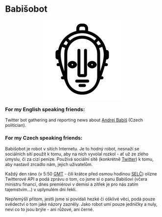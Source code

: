 # Babišobot

<div style="text-align:center">
<img src = "mugshot.png">
</div>

### For my English speaking friends:
Twitter bot gathering and reporting news about [Andrej Babiš](https://en.wikipedia.org/wiki/Andrej_Babi%C5%A1) (Czech politician).

### For my Czech speaking friends:
Babišobot je robot v sítích Internetu. Je to hodný robot, nesnaží se sociálních sítí použít k tomu, aby na nich vyvolal rozkol - ať už ze zlého úmyslu, či za cizí peníze. Používá sociální sítě (konkrétně [Twitter](https://twitter.com/babisobot)) k tomu, aby nastavil zrcadlo nám, jejich uživatelům.

Každý den ráno (v 5:50 [GMT](https://cs.wikipedia.org/wiki/Koordinovan%C3%BD_sv%C4%9Btov%C3%BD_%C4%8Das) - čili krátce před osmou hodinou [SELČ](https://cs.wikipedia.org/wiki/St%C5%99edoevropsk%C3%BD_letn%C3%AD_%C4%8Das)) olízne Twitterové API a podá zprávu o tom, co jsme si o panu Babišovi (včera ministru financí, dnes premiérovi v demisi a zítřek je pro nás zatím tajemstvím...) v uplynulém dni řekli.  

Nepřemýšlí přitom, jestli jsme si povídali hezké či ošklivé věci, podá pouze svědectví o tom jaké názory zazněly. Jako robot umí pouze jedničky a nuly, neví co to jsou brýle - ani růžové, ani černé.
